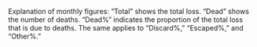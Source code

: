 Explanation of monthly figures: “Total” shows the total loss. “Dead” shows the number of deaths.
“Dead%” indicates the proportion of the total loss that is due to deaths. The same applies to “Discard%,” “Escaped%,” and “Other%.”